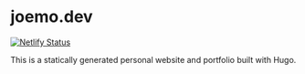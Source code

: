 # joemo.dev

[![Netlify Status](https://api.netlify.com/api/v1/badges/8a09d2fd-7a85-4241-b727-3b93d8dae8bf/deploy-status)](https://app.netlify.com/sites/creative-lamington-b511d2/deploys)

This is a statically generated personal website and portfolio built with Hugo.
